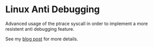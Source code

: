 # Linux Anti Debugging
Advanced usage of the ptrace syscall in order to implement a more resistent anti debugging feature.

See my [blog post](https://seblau.github.io/posts/linux-anti-debugging) for more details.
